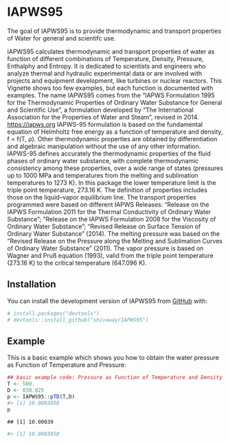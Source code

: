
<!-- README.md is generated from README.Rmd. Please edit that file -->

# IAPWS95

The goal of IAPWS95 is to provide thermodynamic and transport properties
of Water for general and scientifc use.

IAPWS95 calculates thermodynamic and transport properties of water as
function of different combinations of Temperature, Density, Pressure,
Enthalphy and Entropy. It is dedicated to scientists and engineers who
analyze thermal and hydraulic experimental data or are involved with
projects and equipment development, like turbines or nuclear reactors.
This Vignette shows too few examples, but each function is documented
with examples. The name IAPWS95 comes from the “IAPWS Formulation 1995
for the Thermodynamic Properties of Ordinary Water Substance for General
and Scientific Use”, a formulation developed by “The International
Association for the Properties of Water and Steam”, revised in 2014.
<https://iapws.org> IAPWS-95 formulation is based on the fundamental
equation of Helmholtz free energy as a function of temperature and
density, f = f(T, ρ). Other thermodynamic properties are obtained by
differentiation and algebraic manipulation without the use of any other
information. IAPWS-95 defines accurately the thermodynamic properties of
the fluid phases of ordinary water substance, with complete
thermodynamic consistency among these properties, over a wide range of
states (pressures up to 1000 MPa and temperatures from the melting and
sublimation temperatures to 1273 K). In this package the lower
temperature limit is the triple point temperature, 273.16 K. The
definition of properties includes those on the liquid–vapor equilibrium
line. The transport properties programmed were based on different IAPWS
Releases: “Release on the IAPWS Formulation 2011 for the Thermal
Conductivity of Ordinary Water Substance”; “Release on the IAPWS
Formulation 2008 for the Viscosity of Ordinary Water Substance”;
“Revised Release on Surface Tension of Ordinary Water Substance” (2014).
The melting pressure was based on the “Revised Release on the Pressure
along the Melting and Sublimation Curves of Ordinary Water Substance”
(2011). The vapor pressure is based on Wagner and Pruß equation (1993),
valid from the triple point temperature (273.16 K) to the critical
temperature (647.096 K).

## Installation

You can install the development version of IAPWS95 from
[GitHub](https://github.com/) with:

``` r
# install.packages("devtools")
# devtools::install_github("shivaway/IAPWS95")
```

## Example

This is a basic example which shows you how to obtain the water pressure
as Function of Temperature and Pressure:

``` r
## basic example code: Pressure as Function of Temperature and Density
T <- 500.
D <- 838.025
p <- IAPWS95::pTD(T,D)
#> [1] 10.0003858
p
```

    ## [1] 10.00039

``` r
#> [1] 10.0003858
```
